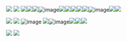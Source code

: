 ![](https://64.media.tumblr.com/7423494e2ed1d614d78f9b7c3ade0291/f1b288823699fe0a-10/s2048x3072/eeb4cc5f3149ce85e753d4da4c62ea2ad43732b6.pnj)
![](https://64.media.tumblr.com/9a9babd617a4cbea6029a1545b28c777/078cca2e9779fecc-74/s250x400/0abb242b108735a8c10853c9d645e0dc74265a64.webp)
![](https://64.media.tumblr.com/5de789ff3980dae45d69b69cb77d38bc/52242b911000fe28-06/s1280x1920/eb9f58efdf145f89d68799be18be343937739b06.png)![](https://64.media.tumblr.com/2a8249f8052d7e1da51f19e2b3bbc7ff/66f8bee48421ca35-27/s250x400/ec0e9112900a8b2bb0f1cd7cd60944e4a1abffb5.gifv)![](https://64.media.tumblr.com/5de789ff3980dae45d69b69cb77d38bc/52242b911000fe28-06/s1280x1920/eb9f58efdf145f89d68799be18be343937739b06.png)![image](https://github.com/user-attachments/assets/446b1c8a-aa35-455c-975e-24cd531ad045)![](https://64.media.tumblr.com/5de789ff3980dae45d69b69cb77d38bc/52242b911000fe28-06/s1280x1920/eb9f58efdf145f89d68799be18be343937739b06.png)![](https://64.media.tumblr.com/30570f9642941a53df9aa5d077ac8691/096e8cef55ecf0c3-15/s250x400/0ce239e896a41a8bfa60dee5fe494945359b5736.webp)![](https://64.media.tumblr.com/5de789ff3980dae45d69b69cb77d38bc/52242b911000fe28-06/s1280x1920/eb9f58efdf145f89d68799be18be343937739b06.png)![](https://64.media.tumblr.com/8c1c49b53ce261d973c91e47b1c6f524/3558b906d3e28e70-b5/s250x400/121c8f1e34601de509bc8d1964250f7e23c5a7ab.gifv)![](https://64.media.tumblr.com/5de789ff3980dae45d69b69cb77d38bc/52242b911000fe28-06/s1280x1920/eb9f58efdf145f89d68799be18be343937739b06.png)![image](https://github.com/user-attachments/assets/2d6b75f4-42e3-4872-8263-6881442c80f5)![](https://64.media.tumblr.com/5de789ff3980dae45d69b69cb77d38bc/52242b911000fe28-06/s1280x1920/eb9f58efdf145f89d68799be18be343937739b06.png)![](https://64.media.tumblr.com/54721b005d8d585c4bbaa5d41795bf4c/543aded0f427b0c8-72/s500x750/2d19b7a040e12294bc4a9a470ce1cbec0f56de63.gifv)


![](https://64.media.tumblr.com/917f6958a07c4875e9c691379eff19a6/f1b288823699fe0a-39/s2048x3072/4a0704c07a9313bc9ac9d93519bd7ae904b2a6ff.gifv)
![](https://64.media.tumblr.com/744feab12acd305bea270f6990378744/4b6c9e6bc20e955b-22/s250x400/7e3fb31395c462ed1bb9dbbc41c25d546ab1d533.gifv)
![image](https://github.com/user-attachments/assets/276913d2-62cd-4b75-a2d4-8320ede325b8)
![](https://64.media.tumblr.com/7a7e6b916040fc9ecd954c8d3f556e23/4b6c9e6bc20e955b-83/s100x200/f90dc54660fc919d62c3bf8194533e389de9408d.pnj)![image](https://github.com/user-attachments/assets/645ebd18-16b5-427e-ac38-386a2dbf5bbb)![](https://64.media.tumblr.com/cc9f7e784c146b0efc0080f1d9ab5f70/b6661b3c972c5f13-77/s100x200/52ee20307becdd13a59bc31f001f4f1bd8c02a13.pnj)![](https://64.media.tumblr.com/10cbbef80588842df27818d0fdee5f06/b66ba6321724bff1-93/s75x75_c1/3a5783786d894c52c7c632b6acad1319190927e7.gifv)![](https://64.media.tumblr.com/2e5c8b5350b0b0bfccecfb444453c8f9/b66ba6321724bff1-48/s75x75_c1/35fd081c0e16962e25f3d52ed71830915e761c62.gifv)

![](https://64.media.tumblr.com/e3ddd6de2fee424bafbc5ce77f73abca/12acb55a6978f299-c1/s1280x1920/a5e9782ea91bedccaad8c2c26e665e4ab454d66e.pnj)
![](https://64.media.tumblr.com/0996cc80bff100645003cd50b58f95a6/f1b288823699fe0a-6e/s2048x3072/ab04640c1dd41516db68889155265a7ea017e2bd.pnj)
